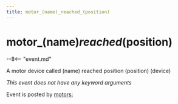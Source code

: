 ```yaml
---
title: motor_(name)_reached_(position)
---
```


# motor_(name)_reached_(position)


--8<-- "event.md"

A motor device called (name) reached position (position) (device)

*This event does not have any keyword arguments*

Event is posted by [motors:](../config/motors.md)
